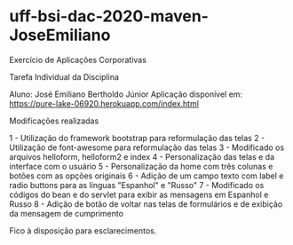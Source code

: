 # uff-bsi-dac-2020-maven-JoseEmiliano
Exercício de Aplicações Corporativas

Tarefa Individual da Disciplina

Aluno: José Emiliano Bertholdo Júnior
Aplicação disponível em: https://pure-lake-06920.herokuapp.com/index.html

Modificações realizadas

1 - Utilização do framework bootstrap para reformulação das telas
2 - Utilização de font-awesome para reformulação das telas
3 - Modificado os arquivos helloform, helloform2 e index
4 - Personalização das telas e da interface com o usuário
5 - Personalização da home com três colunas e botões com as opções originais
6 - Adição de um campo texto com label e radio buttons para as línguas "Espanhol" e "Russo"
7 - Modificado os códigos do bean e do servlet para exibir as mensagens em Espanhol e Russo
8 - Adição de botão de voltar nas telas de formulários e de exibição da mensagem de cumprimento

Fico à disposição para esclarecimentos.
